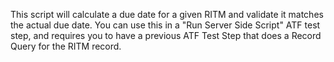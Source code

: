 This script will calculate a due date for a given RITM and validate it matches the actual due date. You can use this in a "Run Server Side Script" ATF test step, and requires you to have a previous ATF Test Step that does a Record Query for the RITM record.
